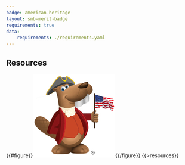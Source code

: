 ```yaml
---
badge: american-heritage
layout: smb-merit-badge
requirements: true
data:
    requirements: ./requirements.yaml
---
```


## Resources

{{#figure}}<img src="american-heritage-bucky.jpg" class="W(100%)" />{{/figure}}
{{>resources}}
